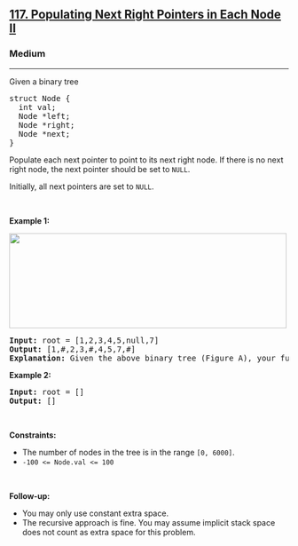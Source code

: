 <h2><a href="https://leetcode.com/problems/populating-next-right-pointers-in-each-node-ii/">117. Populating Next Right Pointers in Each Node II</a></h2><h3>Medium</h3><hr><div><p>Given a binary tree</p>

<pre>struct Node {
  int val;
  Node *left;
  Node *right;
  Node *next;
}
</pre>

<p>Populate each next pointer to point to its next right node. If there is no next right node, the next pointer should be set to <code>NULL</code>.</p>

<p>Initially, all next pointers are set to <code>NULL</code>.</p>

<p>&nbsp;</p>
<p><strong class="example">Example 1:</strong></p>
<img alt="" src="https://assets.leetcode.com/uploads/2019/02/15/117_sample.png" style="width: 500px; height: 171px;">
<pre><strong>Input:</strong> root = [1,2,3,4,5,null,7]
<strong>Output:</strong> [1,#,2,3,#,4,5,7,#]
<strong>Explanation: </strong>Given the above binary tree (Figure A), your function should populate each next pointer to point to its next right node, just like in Figure B. The serialized output is in level order as connected by the next pointers, with '#' signifying the end of each level.
</pre>

<p><strong class="example">Example 2:</strong></p>

<pre><strong>Input:</strong> root = []
<strong>Output:</strong> []
</pre>

<p>&nbsp;</p>
<p><strong>Constraints:</strong></p>

<ul>
	<li>The number of nodes in the tree is in the range <code>[0, 6000]</code>.</li>
	<li><code>-100 &lt;= Node.val &lt;= 100</code></li>
</ul>

<p>&nbsp;</p>
<p><strong>Follow-up:</strong></p>

<ul>
	<li>You may only use constant extra space.</li>
	<li>The recursive approach is fine. You may assume implicit stack space does not count as extra space for this problem.</li>
</ul>
</div>